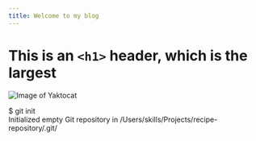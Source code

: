 ```yaml
---
title: Welcome to my blog
---
```


# This is an `<h1>` header, which is the largest
![Image of Yaktocat](https://octodex.github.com/images/yaktocat.png)

$ git init <br>
Initialized empty Git repository in /Users/skills/Projects/recipe-repository/.git/
